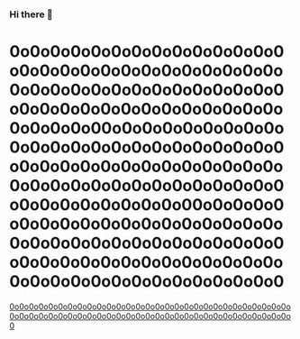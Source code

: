 ### Hi there 👋

# 0o0o0o0o0o0o0o0o0o0o0o0o0o0o0o0o0o0o0o0o0o0o0o0o0o0o0o0o0o0o0o0o0o0o0o0o0o0o0o0o0o0o0o0o0o0o0o0o0o0o0o0o0o0o0o0o0o0o00o0o0o0o0o0o0o0o0o0o0o0o0o0o0o0o0o0o0o0o0o0o0o0o0o0o0o0o0o0o0o0o0o0o0o0o0o0o0o0o0o0o0o0o0o0o0o0o0o0o0o0o0o0o0o0o0o0o00o0o0o0o0o0o0o0o0o0o0o0o0o0o0o0o0o0o0o0o0o0o0o0o0o0o0o0o0o0o0o0o0o0o0o0o0o0o0o0o0o0o0o0o0o0o0o0o0o0o0o0o0o0o0o0o0o0o0

[0o0o0o0o0o0o0o0o0o0o0o0o0o0o0o0o0o0o0o0o0o0o0o0o0o0o0o0o0o0o0o0o0o0o0o0o0o0o0o0o0o0o0o0o0o0o0o0o0o0o0o0o0o0o0o0o0o0o0](https://junebao.top)
